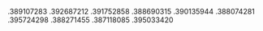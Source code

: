 .389107283
.392687212
.391752858
.388690315
.390135944
.388074281
.395724298
.388271455
.387118085
.395033420
